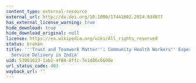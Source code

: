 ```yaml
---
content_type: external-resource
external_url: http://dx.doi.org/10.1080/17441692.2014.934877
has_external_license_warning: true
hide_download: true
hide_download_original: null
license: https://en.wikipedia.org/wiki/All_rights_reserved
status: broken
title: '''Trust and Teamwork Matter'': Community Health Workers'' Experiences in Integrated
  Service Delivery in India'
uid: 53061623-1ab2-4f04-8ffc-7e1d06c6606e
url_status_code: 403
wayback_url: ''
---
```

